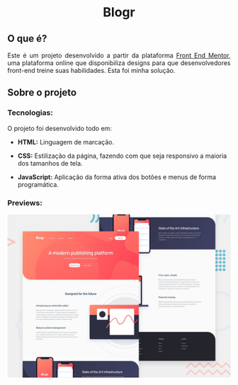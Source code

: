 <h1 align="center">Blogr</h1>

## O que é?

<p align="justify">
    Este é um projeto desenvolvido a partir da plataforma <a href="https://www.frontendmentor.io/home">Front End Mentor</a>, uma plataforma online que disponibiliza designs para que desenvolvedores front-end treine suas habilidades. Esta foi minha solução.
</p> 


## Sobre o projeto

### Tecnologias:

O projeto foi desenvolvido todo em:

* __HTML:__ Linguagem de marcação.

* __CSS:__ Estilização da página, fazendo com que seja responsivo a maioria dos tamanhos de tela.

* __JavaScript:__ Aplicação da forma ativa dos botões e menus de forma programática.


### Previews:
<div align="center">
    <img src="design/desktop-preview.jpg" width="800">
</div>

